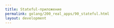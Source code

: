 ```yaml
---
title: Stateful-приложение
permalink: golang/200_real_apps/90_stateful.html
layout: development
---
```



